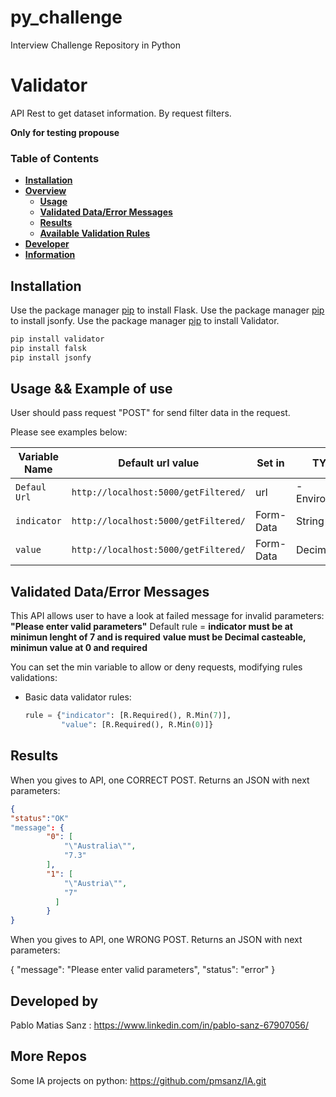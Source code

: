 # py_challenge
Interview Challenge Repository in Python

# Validator

API Rest to get dataset information. By request filters.

**Only for testing propouse**

### Table of Contents
* **[Installation](#Installation)**
* **[Overview](#Overview)**
   * **[Usage](#Usage)**
   * **[Validated Data/Error Messages](#Messages)**
   * **[Results](#Results)**
   * **[Available Validation Rules](#Available-Validation-Rules)**
* **[Developer](#Developer)**
* **[Information](#Information)**

<a name="Installation"></a>
## Installation

Use the package manager [pip](https://pypi.org/project/flask/) to install Flask.
Use the package manager [pip](https://pypi.org/project/jsonify/) to install jsonfy.
Use the package manager [pip](https://pypi.org/project/validator/) to install Validator.

```bash
pip install validator
pip install falsk
pip install jsonfy
```

<a name="Overview"></a>

<a name="Usage"></a>
## Usage && Example of use

User should pass request "POST" for send filter data in the request.

Please see examples below:

|Variable Name  |Default url value               |Set in         |TYPE  |Example|
|----------|----------------------------|---------------|-----------------|-------|
|`Defaul Url`|`http://localhost:5000/getFiltered/`|url    |- Environment               |-      |
|`indicator`|`http://localhost:5000/getFiltered/` |Form-Data     |String      |`SW_LIFS`|
|`value`|`http://localhost:5000/getFiltered/` |Form-Data     |Decimal      |`5.5`|

<a name="Messages"></a>
## Validated Data/Error Messages
This API allows user to have a look at failed message for invalid parameters: **"Please enter valid parameters"**
Default rule = 
**indicator must be at minimun lenght of 7 and is required**
**value must be Decimal casteable, minimun value at 0 and required**

You can set the min variable to allow or deny requests, modifying rules validations:

* Basic data validator rules:

    ```python
   rule = {"indicator": [R.Required(), R.Min(7)],
            "value": [R.Required(), R.Min(0)]}
    
    ```

<a name="Results"></a>
## Results
When you gives to API, one CORRECT POST. Returns an JSON with next parameters:
```json
{
"status":"OK"
"message": {
        "0": [
            "\"Australia\"",
            "7.3"
        ],
        "1": [
            "\"Austria\"",
            "7"
          ]
		}
}
```		
When you gives to API, one WRONG POST. Returns an JSON with next parameters:


{
    "message": "Please enter valid parameters",
    "status": "error"
}

<a name="Developer"></a>
## Developed by
Pablo Matias Sanz : https://www.linkedin.com/in/pablo-sanz-67907056/

<a name="Information"></a>
## More Repos
Some IA projects on python: https://github.com/pmsanz/IA.git
 